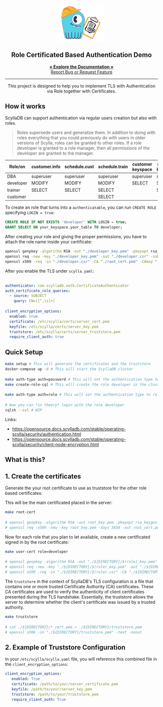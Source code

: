 <p align="center">
  <p align="center">
  <img src=".github/images/logo.png" alt="Logo" width="150">
  </p>
  <h2 align="center"> Role Certificated Based Authentication Demo </h2>

  <p align="center">
    <a href="https://opensource.docs.scylladb.com/stable/operating-scylla/security/certificate-authentication.html">
        <strong>« Explore the Documentation »</strong>
    </a>
    <br />
    <a href="https://github.com/scylladb/role-tls-auth-demo/issues/new">Report Bug or Request Feature</a>
  </p>
</p>
<hr>

<center>
This project is designed to help you to implement TLS with Authentication via Role together with Certificates.
</center>

## How it works

ScyllaDB can support authentication via regular users creation but also with roles.

> Roles supersede users and generalize them. In addition to doing with roles everything that you could previously do with users in older versions of Scylla, roles can be granted to other roles. If a role developer is granted to a role manager, then all permissions of the developer are granted to the manager.

| Role/on  | customer.info | schedule.cust | schedule.train | customer keyspace | schedule keyspace |
|----------|---------------|---------------|----------------|-------------------|-------------------|
| DBA      | superuser     | superuser     | superuser      | superuser         | superuser         |
| developer    | MODIFY        | MODIFY        | MODIFY         | SELECT            | SELECT            |
| trainer  | SELECT        | SELECT        | SELECT         |                   | SELECT            |
| customer |               |               | SELECT         |                   |                   |

To create an role that turns into a `authenticatable`, you can run `CREATE ROLE` specifying `LOGIN = true`:

```sql
CREATE ROLE IF NOT EXISTS 'developer' WITH LOGIN = true;
GRANT SELECT ON your_keyspace.your_table TO developer;
```

After creating your role and giving the proper permissions, you have to attach the role name inside your certificate:

```sh
openssl genpkey -algorithm RSA -out "./developer_key.pem" -pkeyopt rsa_keygen_bits:2048
openssl req -new -key "./developer_key.pem" -out "./developer.csr" -subj "/CN=developer" # /CN=<your-role>
openssl x509 -req -in "./developer.csr" -CA "./root_cert.pem" -CAkey "./root_key.pem" -CAcreateserial -out "./developer.pem" -days 365
```

After you enable the TLS under `scylla.yaml`:
```yaml

authenticator: com.scylladb.auth.CertificateAuthenticator
auth_certificate_role_queries:
  - source: SUBJECT
    query: CN=([^,\s]+)

client_encryption_options:
  enabled: true
  certificate: /etc/scylla/certs/server_cert.pem
  keyfile: /etc/scylla/certs/server_key.pem
  truststore: /etc/scylla/certs/server_truststore.pem
  require_client_auth: true
```
## Quick Setup

```bash
make setup # This will generate the certificates and the truststore
docker-compose up -d # This will start the ScyllaDB cluster

make auth-type auth=password # This will set the authentication type to password based
make create-role-cql # This will create the role developer in the cluster

make auth-type auth=role # This will set the authentication type to role based

# Now you can *in theory* login with the role developer
cqlsh --ssl # WIP

```

Links:

- <https://opensource.docs.scylladb.com/stable/operating-scylla/security/authentication.html>
- <https://opensource.docs.scylladb.com/stable/operating-scylla/security/client-node-encryption.html>

## What is this?

## 1. Create the certificates

Generate the your root certificate to use as truststore for the other role based certificates:

This will be the main certificated placed in the server:

```bash
make root-cert

# openssl genpkey -algorithm RSA -out root_key.pem -pkeyopt rsa_keygen_bits:2048
# openssl req -x509 -new -key root_key.pem -days 3650 -out root_cert.pem -subj "/CN=SUPERCOOLADMIN"
```

Now for each role that you plan to let available, create a new certificated signed in by the root certificate:

```bash
make user-cert role=developer

# openssl genpkey -algorithm RSA -out "./${DIRECTORY}/$(role)_key.pem" -pkeyopt rsa_keygen_bits:2048
# openssl req -new -key "./${DIRECTORY}/$(role)_key.pem" -out "./${DIRECTORY}/$(role).csr" -subj "/CN=$(role)"
# openssl x509 -req -in "./${DIRECTORY}/$(role).csr" -CA "./${DIRECTORY}/${CA_CERT}.pem" -CAkey "./${DIRECTORY}/${CA_KEY}.pem" -CAcreateserial -out "./${DIRECTORY}/$(role)_cert.pem" -days 365
```

The `truststore` in the context of ScyllaDB's TLS configuration is a file that contains one or more trusted Certificate Authority (CA) certificates. These CA certificates are used to verify the authenticity of client certificates presented during the TLS handshake. Essentially, the truststore allows the server to determine whether the client's certificate was issued by a trusted authority.

```bash
make truststore

# cat ./${DIRECTORY}/*_cert.pem > ./${DIRECTORY}/truststore.pem
# openssl x509 -in "./${DIRECTORY}/truststore.pem" -text -noout
```

## 2. Example of Truststore Configuration

In your `/etc/scylla/scylla.yaml` file, you will reference this combined file in the `client_encryption_options`:

```yaml
client_encryption_options:
   enabled: True
   certificate: /path/to/your/server_certificate.pem
   keyfile: /path/to/your/server_key.pem
   truststore: /path/to/your/truststore.pem
   require_client_auth: True
```
